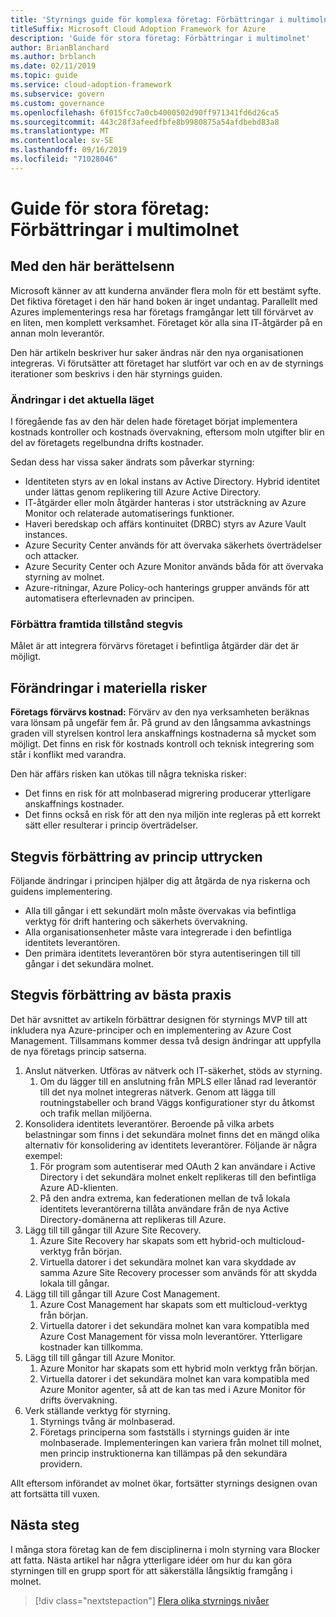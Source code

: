 ```yaml
---
title: 'Styrnings guide för komplexa företag: Förbättringar i multimolnet'
titleSuffix: Microsoft Cloud Adoption Framework for Azure
description: 'Guide för stora företag: Förbättringar i multimolnet'
author: BrianBlanchard
ms.author: brblanch
ms.date: 02/11/2019
ms.topic: guide
ms.service: cloud-adoption-framework
ms.subservice: govern
ms.custom: governance
ms.openlocfilehash: 6f015fcc7a0cb4000502d90ff971341fd6d26ca5
ms.sourcegitcommit: 443c28f3afeedfbfe8b9980875a54afdbebd83a8
ms.translationtype: MT
ms.contentlocale: sv-SE
ms.lasthandoff: 09/16/2019
ms.locfileid: "71028046"
---
```

# <a name="large-enterprise-guide-multicloud-improvement"></a>Guide för stora företag: Förbättringar i multimolnet

## <a name="advancing-the-narrative"></a>Med den här berättelsenn

Microsoft känner av att kunderna använder flera moln för ett bestämt syfte. Det fiktiva företaget i den här hand boken är inget undantag. Parallellt med Azures implementerings resa har företags framgångar lett till förvärvet av en liten, men komplett verksamhet. Företaget kör alla sina IT-åtgärder på en annan moln leverantör.

Den här artikeln beskriver hur saker ändras när den nya organisationen integreras. Vi förutsätter att företaget har slutfört var och en av de styrnings iterationer som beskrivs i den här styrnings guiden.

### <a name="changes-in-the-current-state"></a>Ändringar i det aktuella läget

I föregående fas av den här delen hade företaget börjat implementera kostnads kontroller och kostnads övervakning, eftersom moln utgifter blir en del av företagets regelbundna drifts kostnader.

Sedan dess har vissa saker ändrats som påverkar styrning:

- Identiteten styrs av en lokal instans av Active Directory. Hybrid identitet under lättas genom replikering till Azure Active Directory.
- IT-åtgärder eller moln åtgärder hanteras i stor utsträckning av Azure Monitor och relaterade automatiserings funktioner.
- Haveri beredskap och affärs kontinuitet (DRBC) styrs av Azure Vault instances.
- Azure Security Center används för att övervaka säkerhets överträdelser och attacker.
- Azure Security Center och Azure Monitor används båda för att övervaka styrning av molnet.
- Azure-ritningar, Azure Policy-och hanterings grupper används för att automatisera efterlevnaden av principen.

### <a name="incrementally-improve-the-future-state"></a>Förbättra framtida tillstånd stegvis

Målet är att integrera förvärvs företaget i befintliga åtgärder där det är möjligt.

## <a name="changes-in-tangible-risks"></a>Förändringar i materiella risker

**Företags förvärvs kostnad:** Förvärv av den nya verksamheten beräknas vara lönsam på ungefär fem år. På grund av den långsamma avkastnings graden vill styrelsen kontrol lera anskaffnings kostnaderna så mycket som möjligt. Det finns en risk för kostnads kontroll och teknisk integrering som står i konflikt med varandra.

Den här affärs risken kan utökas till några tekniska risker:

- Det finns en risk för att molnbaserad migrering producerar ytterligare anskaffnings kostnader.
- Det finns också en risk för att den nya miljön inte regleras på ett korrekt sätt eller resulterar i princip överträdelser.

## <a name="incremental-improvement-of-the-policy-statements"></a>Stegvis förbättring av princip uttrycken

Följande ändringar i principen hjälper dig att åtgärda de nya riskerna och guidens implementering.

- Alla till gångar i ett sekundärt moln måste övervakas via befintliga verktyg för drift hantering och säkerhets övervakning.
- Alla organisationsenheter måste vara integrerade i den befintliga identitets leverantören.
- Den primära identitets leverantören bör styra autentiseringen till till gångar i det sekundära molnet.

## <a name="incremental-improvement-of-the-best-practices"></a>Stegvis förbättring av bästa praxis

Det här avsnittet av artikeln förbättrar designen för styrnings MVP till att inkludera nya Azure-principer och en implementering av Azure Cost Management. Tillsammans kommer dessa två design ändringar att uppfylla de nya företags princip satserna.

1. Anslut nätverken. Utföras av nätverk och IT-säkerhet, stöds av styrning.
    1. Om du lägger till en anslutning från MPLS eller lånad rad leverantör till det nya molnet integreras nätverk. Genom att lägga till routningstabeller och brand Väggs konfigurationer styr du åtkomst och trafik mellan miljöerna.
1. Konsolidera identitets leverantörer. Beroende på vilka arbets belastningar som finns i det sekundära molnet finns det en mängd olika alternativ för konsolidering av identitets leverantörer. Följande är några exempel:
    1. För program som autentiserar med OAuth 2 kan användare i Active Directory i det sekundära molnet enkelt replikeras till den befintliga Azure AD-klienten.
    1. På den andra extrema, kan federationen mellan de två lokala identitets leverantörerna tillåta användare från de nya Active Directory-domänerna att replikeras till Azure.
1. Lägg till till gångar till Azure Site Recovery.
    1. Azure Site Recovery har skapats som ett hybrid-och multicloud-verktyg från början.
    1. Virtuella datorer i det sekundära molnet kan vara skyddade av samma Azure Site Recovery processer som används för att skydda lokala till gångar.
1. Lägg till till gångar till Azure Cost Management.
    1. Azure Cost Management har skapats som ett multicloud-verktyg från början.
    1. Virtuella datorer i det sekundära molnet kan vara kompatibla med Azure Cost Management för vissa moln leverantörer. Ytterligare kostnader kan tillkomma.
1. Lägg till till gångar till Azure Monitor.
    1. Azure Monitor har skapats som ett hybrid moln verktyg från början.
    1. Virtuella datorer i det sekundära molnet kan vara kompatibla med Azure Monitor agenter, så att de kan tas med i Azure Monitor för drifts övervakning.
1. Verk ställande verktyg för styrning.
    1. Styrnings tvång är molnbaserad.
    1. Företags principerna som fastställs i styrnings guiden är inte molnbaserade. Implementeringen kan variera från molnet till molnet, men princip instruktionerna kan tillämpas på den sekundära providern.

Allt eftersom införandet av molnet ökar, fortsätter styrnings designen ovan att fortsätta till vuxen.

## <a name="next-steps"></a>Nästa steg

I många stora företag kan de fem disciplinerna i moln styrning vara Blocker att fatta. Nästa artikel har några ytterligare idéer om hur du kan göra styrningen till en grupp sport för att säkerställa långsiktig framgång i molnet.

> [!div class="nextstepaction"]
> [Flera olika styrnings nivåer](./multiple-layers-of-governance.md)
